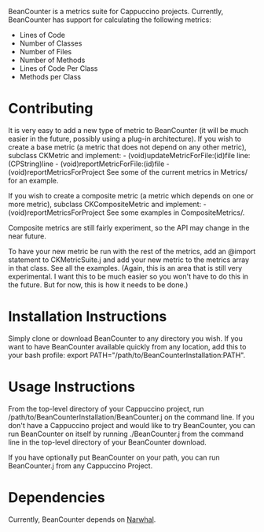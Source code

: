 BeanCounter is a metrics suite for Cappuccino projects. Currently, BeanCounter has support for calculating the following metrics:
* Lines of Code
* Number of Classes
* Number of Files
* Number of Methods
* Lines of Code Per Class
* Methods per Class

Contributing
============
It is very easy to add a new type of metric to BeanCounter (it will be much easier in the future, possibly using a plug-in architecture). If you wish to create a base metric (a metric that does not depend on any other metric), subclass CKMetric and implement:
    - (void)updateMetricForFile:(id)file line:(CPString)line
    - (void)reportMetricForFile:(id)file
    - (void)reportMetricsForProject
See some of the current metrics in Metrics/ for an example.

If you wish to create a composite metric (a metric which depends on one or more metric), subclass CKCompositeMetric and implement:
    - (void)reportMetricsForProject
See some examples in CompositeMetrics/.

Composite metrics are still fairly experiment, so the API may change in the near future.

To have your new metric be run with the rest of the metrics, add an @import statement to CKMetricSuite.j and add your new metric to the metrics array in that class. See all the examples. (Again, this is an area that is still very experimental. I want this to be much easier so you won't have to do this in the future. But for now, this is how it needs to be done.)

Installation Instructions
=========================
Simply clone or download BeanCounter to any directory you wish. If you want to have BeanCounter available quickly from any location, add this to your bash profile:
    export PATH="/path/to/BeanCounterInstallation:PATH".

Usage Instructions
==================
From the top-level directory of your Cappuccino project, run /path/to/BeanCounterInstallation/BeanCounter.j on the command line. If you don't have a Cappuccino project and would like to try BeanCounter, you can run BeanCounter on itself by running ./BeanCounter.j from the command line in the top-level directory of your BeanCounter download.

If you have optionally put BeanCounter on your path, you can run BeanCounter.j from any Cappuccino Project.

Dependencies
============
Currently, BeanCounter depends on [Narwhal](http://github.com/tlrobinson/narwhal).